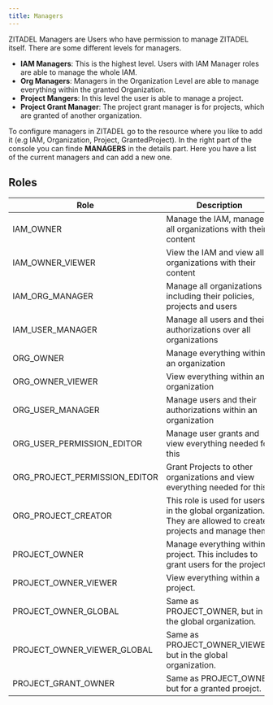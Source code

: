 ```yaml
---
title: Managers
---
```


ZITADEL Managers are Users who have permission to manage ZITADEL itself. There are some different levels for managers.

- **IAM Managers**: This is the highest level. Users with IAM Manager roles are able to manage the whole IAM.
- **Org Managers**: Managers in the Organization Level are able to manage everything within the granted Organization.
- **Project Mangers**: In this level the user is able to manage a project.
- **Project Grant Manager**: The project grant manager is for projects, which are granted of another organization.

To configure managers in ZITADEL go to the resource where you like to add it (e.g IAM, Organization, Project, GrantedProject).
In the right part of the console you can finde **MANAGERS** in the details part. Here you have a list of the current managers and can add a new one.

## Roles

| Role   | Description   |
|---|---|
| IAM_OWNER  | Manage the IAM, manage all organizations with their content  |
| IAM_OWNER_VIEWER  | View the IAM and view all organizations with their content |
| IAM_ORG_MANAGER  | Manage all organizations including their policies, projects and users |
| IAM_USER_MANAGER  | Manage all users and their authorizations over all organizations |
| ORG_OWNER  | Manage everything within an organization  |
| ORG_OWNER_VIEWER  | View everything within an organization  |
| ORG_USER_MANAGER  | Manage users and their authorizations within an organization |
| ORG_USER_PERMISSION_EDITOR  | Manage user grants and view everything needed for this  |
| ORG_PROJECT_PERMISSION_EDITOR  | Grant Projects to other organizations and view everything needed for this  |
| ORG_PROJECT_CREATOR  | This role is used for users in the global organization. They are allowed to create projects and manage them.  |
| PROJECT_OWNER  | Manage everything within a project. This includes to grant users for the project.  |
| PROJECT_OWNER_VIEWER  | View everything within a project.|
| PROJECT_OWNER_GLOBAL  | Same as PROJECT_OWNER, but in the global organization. |
| PROJECT_OWNER_VIEWER_GLOBAL  | Same as PROJECT_OWNER_VIEWER, but in the global organization. |
| PROJECT_GRANT_OWNER  | Same as PROJECT_OWNER but for a granted proejct. |
